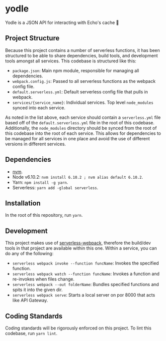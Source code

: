 # yodle
Yodle is a JSON API for interacting with Echo's cache 👹

## Project Structure
Because this project contains a number of serverless functions, it has been structured to be able to share dependencies, build tools, and development tools amongst all services. This codebase is structured like this:

 - `package.json`: Main npm module, responsible for managing all dependencies.
 - `webpack.config.js`: Passed to all serverless functions as the webpack config file.
 - `default.serverless.yml`: Default serverless config file that pulls in webpack.
 - `services/{service_name}`: Individual services. Top level `node_modules` synced into each service.

As noted in the list above, each service should contain a `serverless.yml` file based off of the `default.serverless.yml` file in the root of this codebase. Additionally, the `node_modules` directory should be synced from the root of this codebase into the root of each service. This allows for dependencies to be managed for all services in one place and avoid the use of different versions in different services.

## Dependencies
 - [nvm](https://github.com/creationix/nvm).
 - Node v6.10.2: `nvm install 6.10.2 ; nvm alias default 6.10.2`.
 - Yarn: `npm install -g yarn`.
 - Serverless: `yarn add -global serverless`.

## Installation
In the root of this repository, run `yarn`.

## Development
This project makes use of [serverless-webpack](https://github.com/elastic-coders/serverless-webpack), therefore the build/dev tools in that project are available within this one. Within a service, you can do any of the following:

 - `serverless webpack invoke --function funcName`: Invokes the specified function.
 - `serverless webpack watch --function funcName`: Invokes a function and re-invokes when files change.
 - `serverless webpack --out folderName`: Bundles specified functions and spits it into the given dir.
 - `serverless webpack serve`: Starts a local server on por 8000 that acts like API Gateway.

## Coding Standards
Coding standards will be rigorously enforced on this project. To lint this codebase, run `yarn lint`.
